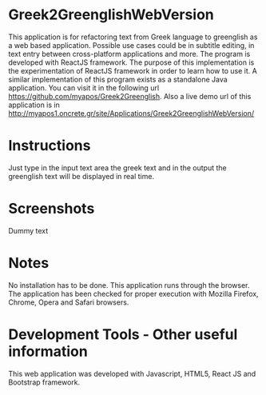 Greek2GreenglishWebVersion
================

This application is for refactoring text from Greek language to greenglish as a web based application. Possible use cases could be in subtitle editing, in text entry between cross-platform applications and more. The program is developed with ReactJS framework. The purpose of this implementation is the experimentation of ReactJS framework in order to learn how to use it. A similar implementation of this program exists as a standalone Java application. You can visit it in the following url https://github.com/myapos/Greek2Greenglish. Also a live demo url of this application is in http://myapos1.oncrete.gr/site/Applications/Greek2GreenglishWebVersion/

Instructions 
================  

Just type in the input text area the greek text and in the output the greenglish text will be displayed in real time. 


Screenshots
================

Dummy text

Notes
================ 

No installation has to be done. This application runs through the browser. The application has been checked for proper execution with Mozilla Firefox, Chrome, Opera and Safari browsers.

Development Tools - Other useful information
================

This web application was developed with Javascript, HTML5, React JS and Bootstrap framework. 


